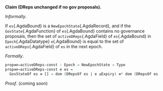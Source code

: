 <!--
```agda

{-# OPTIONS --safe #-}

open import Ledger.Conway.Specification.Transaction
open import Ledger.Conway.Specification.Abstract

module Ledger.Conway.Specification.Epoch.Properties.NoPropSameDReps
  (txs : _) (open TransactionStructure txs)
  (abs : AbstractFunctions txs) (open AbstractFunctions abs)
  where

open import Ledger.Conway.Specification.Certs govStructure
open import Ledger.Conway.Specification.Epoch txs abs
open import Ledger.Conway.Specification.Gov txs
open import Ledger.Prelude
open import Ledger.Conway.Specification.Properties txs abs
```
-->

**Claim (DReps unchanged if no gov proposals).**

*Informally*.

If `es`{.AgdaBound} is a `NewEpochState`{.AgdaRecord}, and if the
`GovState`{.AgdaFunction} of `es`{.AgdaBound} contains no governance proposals,
then the set of `activeDReps`{.AgdaField} of `es`{.AgdaBound} in
`Epoch`{.AgdaDatatype} `e`{.AgdaBound} is equal to the set of
`activeDReps`{.AgdaField} of `es` in the next epoch.

*Formally*.

```agda
prop≡∅⇒activeDReps-const : Epoch → NewEpochState → Type
prop≡∅⇒activeDReps-const e es =
  GovStateOf es ≡ [] → dom (DRepsOf es ∣ e ≤Expiry) ≡ᵉ dom (DRepsOf es ∣ (sucᵉ e) ≤Expiry)
```

*Proof*. (coming soon)
